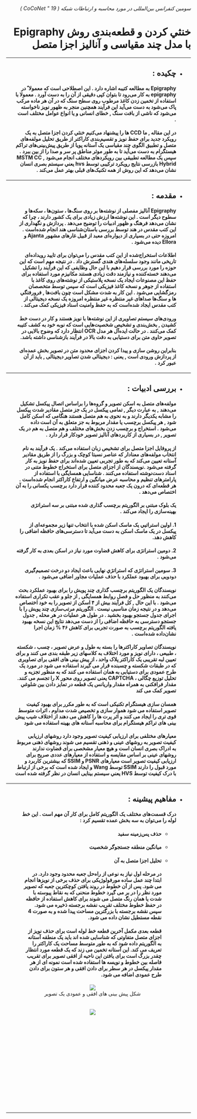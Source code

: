 <div dir="rtl">

###### سومین کنفرانس بین‌المللی در مورد محاسبه و ارتباطات شبکه ( CoCoNet " 19 ) <br/>


# خنثي كردن و قطعه‌بندی روش Epigraphy با مدل چند مقیاسی و آنالیز اجزا متصل <br/>


****
- ##  چكيده : <br/>

    ####   Epigraphy به مطالعه كتيبه اشاره دارد . این اصطلاحی است که معمولا ً در epigraphy به کار می‌رود تا بتوان کپی دقیقی از آن را به دست آورد . معمولا  با استفاده از  تخمين زدن کاغذ مرطوب روی سطح سنگ که در آن هر ماده مرکب پاک می‌شود  به دست می‌آید این فرآیند همچنین منجر به ظهور نویز ناخواسته می‌شود که ناشی از بافت سنگ , خطای انسانی و یا انواع عوامل مختلف است .<br/>

    ####  در این مقاله , ما CCD ها را پیشنهاد می‌کنیم خنثي كردن اجزا متصل به یک رویکرد جدید برای حفظ نویز و تقسیم‌بندی کاراکتر از طریق تحلیل مولفه‌های متصل و تطبیق الگوی چند مقیاسی  یک آستانه پویا از طریق پیش‌بینی‌های تراکم هیستگرام به دست می‌آید تا به طور موثر مناطق پر سر و صدا را از بین ببرد . سپس یک مطالعه تطبیقی بین رویکردهای مختلف انجام می‌شود  MSTM CC , Hybrid  بازرسی نتایج رویکرد ترکیبی توسط hvs يعني سیستم بصری انسان  نشان می‌دهد که این روش از همه تکنیک‌های قبلی بهتر عمل می‌کند .<br/>

****
- ##  مقدمه : <br/>

    #### Epigraphy آنالیز مفصلی از نوشته‌ها بر روی سنگ‌ها ، ستون‌ها ، سکه‌ها و سطوح دیگر است . این نوشته‌ها ارزش زیادی برای یک کشور دارند ، چرا که نشان می‌دهد فرهنگ و ظهور ادبیات را توضیح می‌دهد . پردازش و نگهداری از این کتب مقدس در هند توسط بررسی باستان‌شناسی هند انجام شده‌است . امروزه حتی در بسیاری از دیواره‌ای معبد از قبیل غارهای مشهور Ajanta و Ellora دیده می‌شود .<br/>

    #### اطلاعات استخراج‌شده از این کتب مقدس را می‌توان برای تایید رویداده‌ای تاریخی مانند وجود سلسله‌های هندی گسترش داد . در نتیجه مهم است که این حوزه را مورد بررسی قرار دهیم با این حال وظایفی که این فرآیند را تشکیل می‌دهند خسته‌کننده و نیازمند دقت زیادی هستند  مکانیزم مورد استفاده برای حفظ این مصنوعات  ایجاد یک نسخه پلاستیکی از نوشته‌های روی کاغذ با استفاده از جوهر و نسخه کاغذ فیزیکی است که سپس توسط متخصصان رمزگشایی می‌شود . این کار به شدت مشکل است چون بافت‌ها , فرورفتگي ها و سنگ‌ها صداهای غیر منتظره غیر منتظره امروزه  یک نسخه دیجیتالی از کتب مقدس ایجاد شده‌است که به حفظ وامنیت اسناد فیزیکی کمک می‌کند .<br/>

    #### ورودی‌های سیستم  تصاویری از این نوشته‌ها با نویز هستند و کار در دست خط کشیدن , بخش‌بندی و تشخیص شخصیت‌هایی است که  نوبه خود به کشف کتیبه کمک می‌کنند . در حالت ایده‌آل هر مدل OCR انتظار دارد که وضوح بالایی در تصویر حاوی متن برای دستیابی به دقت بالا در فرآیند بازشناسی داشته باشد.<br/>

    #### بنابراین روشن سازی و پیدا کردن اجزای محدود متن در تصویر بخش عمده‌ای از پردازش ورودی است , یعنی : دیجیتالی شدن تصاویر دیجیتالی , باید از آن عبور کرد .<br/>


****
- ##   بررسی ادبیات : <br/>
  
    #### مولفه‌های متصل به اسكن تصویر و گروه‌ها را براساس اتصال پیکسل تشکیل می‌دهند , به عبارت دیگر , تمامی پیکسل در یک جز متصل  مقادیر شدت پیکسل را مشابه یکدیگر دارند و به نحوی به هم متصل هستند  هنگامی که اسکن کامل شود , هر پیکسل برچسب یا مقدار مربوط به جز متعلق به آن است داده می‌شود . استخراج و برچسب زدن بخش‌های مختلف و هم متصل به هم در یک تصویر , در بسیاری از کاربردهای آنالیز تصویر خودکار قرار دارد .<br/>

    #### از پروفایل اجزا متصل برای تشخیص زبان استفاده می‌کند . یک فرآیند به نام انتخاب مولفه‌های معنادار  که  عناصر نسبتا  کوچک و بزرگ  را از طریق مقادیر آستانه تعیین می‌کند که به طور تجربی تعیین شده‌اند برای حفظ نویز به کار گرفته می‌شود .نویسندگان از اجزای متصل برای استخراج خطوط متنی در اسناد دست‌نوشته استفاده می‌کنند . شناسایی همسایگی با استفاده از پارامترهای تنظیم و محاسبه عرض میانگین و ارتفاع کاراکتر انجام شده‌است . هر قطعه‌ای که درون یک جعبه محدود كننده قرار دارد  برچسب یکسانی را به آن اختصاص می‌دهد .<br/>

    #### یک بلوک مبتنی بر الگوریتم برچسب گذاری شده مبتنی بر سه استراتژی بهینه‌سازی را ایجاد می‌کند . <br/>

    #### 1. اولين استراتیي یک ماسک اسکن شده با انتخاب تنها زیر مجموعه‌ای از پیکسل در یک ماسک اسکن به دست می‌آید تا دسترسی‌های حافظه اضافی را کاهش دهد. <br/>
  
    #### 2. دومین استراتژی برای کاهش قضاوت مورد نیاز در اسکن بعدی به کار گرفته می‌شود . <br/>

    #### 3. سومين استراتژی كه استراتژي نهایی باعث ایجاد دو درخت تصمیم‌گیری دودویی برای بهبود عملکرد با حذف عملیات مجاور اضافی می‌شود . <br/>

    #### نویسندگان  یک الگوریتم برچسب گذاری چند پویش را برای بهبود عملکرد بحث می‌کنند  به منظور حل و فصل روابط همسایگی , از جلو و عقب تکراری استفاده می‌شود . با این حال , کل فرآیند بیش از ۴ اسکن از تصویر را به خود اختصاص می‌دهد و در نتیجه زمان مناسبی نیست . الگوریتم مرتب‌سازی چند پویش را با اجرای جدول جستجو بهبود بخشید . در طول هر عملیات در هر محله , جدول جستجو دسترسی به حافظه اضافی را از دست می‌دهد نتایج این نسخه بهبود یافته الگوریتم برچسب به صورت تجربی برای کاهش ۴۶ % زمان اجرا نشان‌داده شده‌است .<br/>

    #### نویسندگان تصاویر کاراکترها را  بسته به طول و عرض تصویر ، چسب ، شکسته ، طبیعی ، دارای نويز و مورد اختلاف به کلاسهای زیر طبقه بندی می کنند و برای تعیین لبه تقریبی یک کاراکتر پلاک واحد ، از پیش بینی های افقی برای تصاویری که در طبقات شکسته و چسبنده قرار می گیرند استفاده می شود در مورد یک طرح عمودی برای دستیابی به همان استفاده می کنند كه به منظور تجزیه و تحلیل توزیع چگالی ، CAPTCHA یعنی تصویر روی محور X را تجسم می کنند. مقدار فرافکنی به همراه مقدار واریانس یک قطعه در تمايز دادن بین شلوغي تصوير کمک می کند<br/>

    #### همسان سازی هیستگرام تکنیکی است که به طور مکرر برای بهبود کیفیت تصویر استفاده می شود هموار سازی و تخصیص شدت مداوم ، اثرات متوسط قوی تری را ایجاد می کنند و اثر پرت ها را کاهش می دهند از اختلاف شیب پیش بینی های تراکم هیستگرام برای محاسبه آستانه های بهینه استفاده می شود<br/>

    #### معیارهای مختلفی برای ارزیابی کیفیت تصویر وجود دارد روشهای ارزیابی کیفیت تصویر به روشهای عینی و ذهنی تقسیم می شوند  روشهای ذهنی مربوط به ادراک بصری انسان است و هیچ معیار مشخصی برای قضاوت ندارند روشهای عینی بر اساس مقایسه و استفاده از معیارهای عددی صریح برای ارزیابی کیفیت تصویر است  معیارهای PSNR و SSIM که بیشترین کاربرد و مورد قبول را دارند SSIM توسط Wang و ایجاد شده است  که برخی از ارتباط با درک کیفیت توسط HVS يعني سیستم بینایی انسان در نظر گرفته شده است<br/>

****
- ## مفاهیم پیشینه : <br/>
    
    #### درک قسمت‌های مختلف یک الگوریتم کامل برای کار آن مهم است . این خط لوله را می‌توان به سه بخش عمده تقسیم کرد :<br/>

  - #### حذف پس‌زمینه سفید <br/>
  - #### ميانگين منطقه جستجوگر شخصیت <br/>
  - #### تحلیل اجزا متصل به آن <br/>


    #### در مرحله اول نیاز به نوعی از راه‌حل جعبه محدود وجود دارد. در ابتدا چند عمل ساده مورفولوژیکی برای حذف برخی از نویزها انجام می شود. پس از آن خطوط در روند یافتن کوچکترین جعبه که تصویر مورد نظر را در بر می گیرد خطوط منحنی که به نقاط پیوسته با شدت یا همان رنگ متصل می شوند برای کاهش استفاده از حافظه در حفظ خطوط مختلف  تقریب نفشه برجسته ذخیره می شود. سپس نقشه برجسته با بزرگترین مساحت پیدا شده و به صورت 4 نقطه مستطیل نشان داده می شود.<br/>

    #### قطعه بعدی مکمل آخرین قطعه خط لوله است برای حذف نویز از اجزای متصل متفاوتی که شناسایی شده اند باید یک منطقه آستانه به الگوریتم داده شود که به طور متوسط مساحت یک کاراکتر را تعریف می کند. این آستانه تخمین می زند که یک قطعه مورد انتظار چقدر بزرگ است برای یافتن این ناحیه از  افقی تصویر برای تقریب فاصله بین خطوط و نویسه ها استفاده شده است نمونه ای از هر مقدار پیکسل در هر سطر برای دادن افقی و هر ستون برای دادن طرح عمودی اضافه می شود.<br/>

    <p align="center">
      <img src="/Tasver/image_1.jpg" />
     <br> شكل پیش بینی های افقی و عمودی یک تصویر<br/>
      <br> <br/>
     <img src="/Tasver/image_2.jpg" />
    </p>

    
    #### <br/>

    #### <br/>

    #### <br/>

    #### <br/>

    #### <br/>

    #### <br/>
    


</div>



</div>

```


```

---


<div dir="rtl">


<div dir="rtl">
</div>


